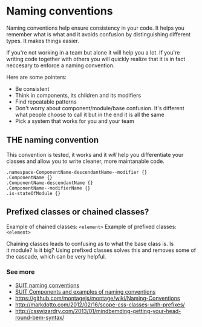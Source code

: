 # Naming conventions

Naming conventions help ensure consistency in your code. It helps you remember what is what and it avoids confusion by distinguishing different types. It makes things easier.

If you're not working in a team but alone it will help you a lot. If you're writing code together with others you will quickly realize that it is in fact neccesary to enforce a naming convention.

Here are some pointers:

- Be consistent
- Think in components, its children and its modifiers
- Find repeatable patterns
- Don't worry about component/module/base confusion. It's different what people choose to call it but in the end it is all the same
- Pick a system that works for you and your team


## THE naming convention

This convention is tested, it works and it *will* help you differentiate your classes and allow you to write cleaner, more maintanable code.

```
.namespace-ComponentName-descendantName--modifier {}
.ComponentName {}
.ComponentName-descendantName {}
.ComponentName--modifierName {}
.is-stateOfModule {}
```

## Prefixed classes or chained classes?

Example of chained classes: `<element>`
Example of prefixed classes: `<element>`

Chaining classes leads to confusing as to what the base class is. Is it module? Is it big? Using prefixed classes solves this and removes some of the cascade, which can be very helpful.

### See more

- [SUIT naming conventions](https://github.com/suitcss/suit/blob/master/doc/naming-conventions.md)
- [SUIT Components and examples of naming conventions](https://github.com/suitcss/suit/blob/master/doc/components.md#naming-conventions)
- https://github.com/montagejs/montage/wiki/Naming-Conventions
- http://markdotto.com/2012/02/16/scope-css-classes-with-prefixes/
- http://csswizardry.com/2013/01/mindbemding-getting-your-head-round-bem-syntax/
